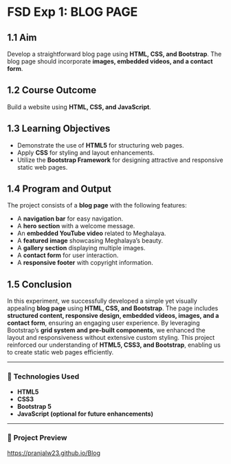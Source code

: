 # FSD Exp 1: BLOG PAGE

## 1.1 Aim
Develop a straightforward blog page using **HTML, CSS, and Bootstrap**. The blog page should incorporate **images, embedded videos, and a contact form**.

## 1.2 Course Outcome
Build a website using **HTML, CSS, and JavaScript**.

## 1.3 Learning Objectives
- Demonstrate the use of **HTML5** for structuring web pages.
- Apply **CSS** for styling and layout enhancements.
- Utilize the **Bootstrap Framework** for designing attractive and responsive static web pages.

## 1.4 Program and Output
The project consists of a **blog page** with the following features:
- A **navigation bar** for easy navigation.
- A **hero section** with a welcome message.
- An **embedded YouTube video** related to Meghalaya.
- A **featured image** showcasing Meghalaya’s beauty.
- A **gallery section** displaying multiple images.
- A **contact form** for user interaction.
- A **responsive footer** with copyright information.

## 1.5 Conclusion
In this experiment, we successfully developed a simple yet visually appealing **blog page** using **HTML, CSS, and Bootstrap**. The page includes **structured content, responsive design, embedded videos, images, and a contact form**, ensuring an engaging user experience. By leveraging Bootstrap’s **grid system and pre-built components**, we enhanced the layout and responsiveness without extensive custom styling. This project reinforced our understanding of **HTML5, CSS3, and Bootstrap**, enabling us to create static web pages efficiently.

---
### 🚀 **Technologies Used**
- **HTML5**
- **CSS3**
- **Bootstrap 5**
- **JavaScript (optional for future enhancements)**

---
### 🔗 **Project Preview**
https://pranjalw23.github.io/Blog
